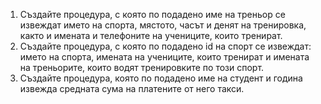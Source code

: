 1. Създайте процедура, с която по подадено име на треньор се извеждат името  на спорта, мястото, часът и денят на тренировка, както и имената и  телефоните на учениците, които тренират. 
2. Създайте процедура, с която по подадено id на спорт се извеждат: името на  спорта, имената на учениците, които тренират и имената на треньорите,  които водят тренировките по този спорт. 
3. Създайте процедура, която по подадено име на студент и година извежда  средната сума на платените от него такси. 
